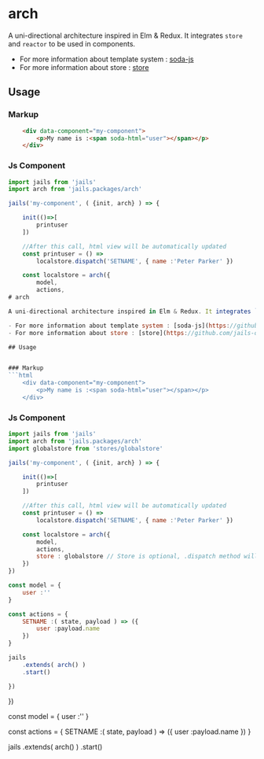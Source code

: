 # arch

A uni-directional architecture inspired in Elm & Redux. It integrates `store` and `reactor` to be used in components.

- For more information about template system : [soda-js](https://github.com/AlloyTeam/sodajs)
- For more information about store : [store](https://github.com/jails-org/Packages/tree/master/store)

## Usage


### Markup
```html
    <div data-component="my-component">
        <p>My name is :<span soda-html="user"></span></p>
    </div>
```

### Js Component
```js
import jails from 'jails'
import arch from 'jails.packages/arch'

jails('my-component', ( {init, arch} ) => {

    init(()=>[
        printuser
    ])

    //After this call, html view will be automatically updated
    const printuser = () =>
        localstore.dispatch('SETNAME', { name :'Peter Parker' })

    const localstore = arch({
        model,
        actions,
# arch

A uni-directional architecture inspired in Elm & Redux. It integrates `store` and `reactor` to be used in components.

- For more information about template system : [soda-js](https://github.com/AlloyTeam/sodajs)
- For more information about store : [store](https://github.com/jails-org/Packages/tree/master/store)

## Usage


### Markup
```html
    <div data-component="my-component">
        <p>My name is :<span soda-html="user"></span></p>
    </div>
```

### Js Component
```js
import jails from 'jails'
import arch from 'jails.packages/arch'
import globalstore from 'stores/globalstore'

jails('my-component', ( {init, arch} ) => {

    init(()=>[
        printuser
    ])

    //After this call, html view will be automatically updated
    const printuser = () =>
        localstore.dispatch('SETNAME', { name :'Peter Parker' })

    const localstore = arch({
        model,
        actions,
        store : globalstore // Store is optional, .dispatch method will be called in both stores.
    })
})

const model = {
    user :''
}

const actions = {
    SETNAME :( state, payload ) => ({
        user :payload.name
    })
}

jails
    .extends( arch() )
    .start()
```
    })
})

const model = {
    user :''
}

const actions = {
    SETNAME :( state, payload ) => ({
        user :payload.name
    })
}

jails
    .extends( arch() )
    .start()
```
